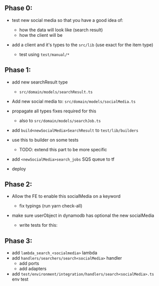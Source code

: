 ## Phase 0:

- test new social media so that you have a good idea of:

  - how the data will look like (search result)
  - how the client will be

- add a client and it's types to the `src/lib` (use exact for the item type)
  - test using `test/manual/*`

## Phase 1:

- add new searchResult type

  - `src/domain/models/searchResult.ts`

- Add new social media to: `src/domain/models/socialMedia.ts`
- propagate all types fixes required for this

  - also to `src/domain/models/searchJob.ts`

- add `build<newSocialMedia>SearchResult` to `test/lib/builders`
- use this to builder on some tests

  - TODO: extend this part to be more specific

- add `<newSocialMedia>search_jobs` SQS queue to tf

- deploy

## Phase 2:

- Allow the FE to enable this socialMedia on a keyword

  - fix typings (run yarn check-all)

- make sure userObject in dynamodb has optional the new socialMedia
  - write tests for this:

## Phase 3:

- add `lambda_search_<socialmedia>` lambda
- add `handlers/searchers/search<socialMedia>` handler
  - add ports
  - add adapters
- add `test/environment/integration/handlers/search<socialMedia>.ts` env test
